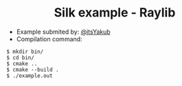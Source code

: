 <div align="center">

# Silk example - Raylib

</div>

- Example submited by: [@itsYakub](https://github.com/itsYakub)
- Compilation command:
```console
$ mkdir bin/
$ cd bin/
$ cmake ..
$ cmake --build .
$ ./example.out
```